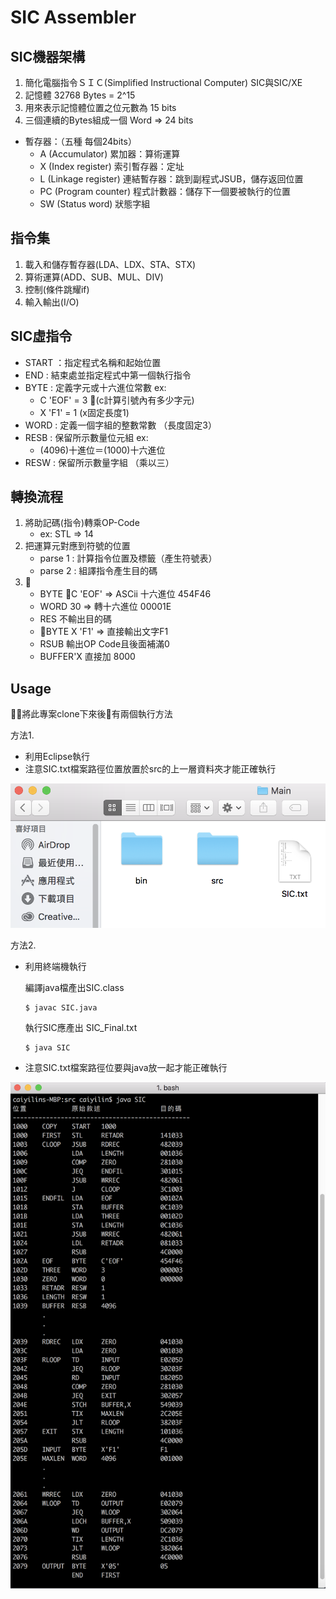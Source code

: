 # SIC Assembler

## SIC機器架構
1. 簡化電腦指令ＳＩＣ(Simplified Instructional Computer) SIC與SIC/XE
2. 記憶體 32768 Bytes = 2^15
3. 用來表示記憶體位置之位元數為 15 bits
4. 三個連續的Bytes組成一個 Word => 24 bits
- 暫存器：（五種 每個24bits）
  - A (Accumulator) 累加器：算術運算
  - X (Index register) 索引暫存器：定址
  - L (Linkage register) 連結暫存器：跳到副程式JSUB，儲存返回位置
  - PC (Program counter) 程式計數器：儲存下一個要被執行的位置
  - SW (Status word) 狀態字組 

## 指令集
1. 載入和儲存暫存器(LDA、LDX、STA、STX)
2. 算術運算(ADD、SUB、MUL、DIV)
3. 控制(條件跳耀if)
4. 輸入輸出(I/O)

## SIC虛指令
 - START ：指定程式名稱和起始位置
 - END : 結束處並指定程式中第一個執行指令
 - BYTE : 定義字元或十六進位常數 ex: 
    - C 'EOF' = 3 (c計算引號內有多少字元)
    - X 'F1' = 1  (x固定長度1)
 - WORD : 定義一個字組的整數常數 （長度固定3）
 - RESB : 保留所示數量位元組 ex:
    - (4096)十進位＝(1000)十六進位
 - RESW : 保留所示數量字組 （乘以三）

## 轉換流程
1. 將助記碼(指令)轉乘OP-Code
    - ex: STL => 14
2. 把運算元對應到符號的位置
    - parse 1 : 計算指令位置及標籤（產生符號表）
    - parse 2 : 組譯指令產生目的碼
3. 
    - BYTE C 'EOF' => ASCii 十六進位 454F46
    - WORD 30 => 轉十六進位 00001E
    - RES 不輸出目的碼
    - BYTE X 'F1' => 直接輸出文字F1
    - RSUB 輸出OP Code且後面補滿0
    - BUFFER'X 直接加 8000

## Usage
將此專案clone下來後有兩個執行方法

方法1.
-  利用Eclipse執行
- 注意SIC.txt檔案路徑位置放置於src的上一層資料夾才能正確執行

<img src="Screenshot/pic1.png" >

方法2.
- 利用終端機執行

    編譯java檔產出SIC.class
  ```
  $ javac SIC.java 
  ```
    執行SIC應產出 SIC_Final.txt

  ```
  $ java SIC
  ```

- 注意SIC.txt檔案路徑位要與java放一起才能正確執行

<img src="Screenshot/pic2.png" >